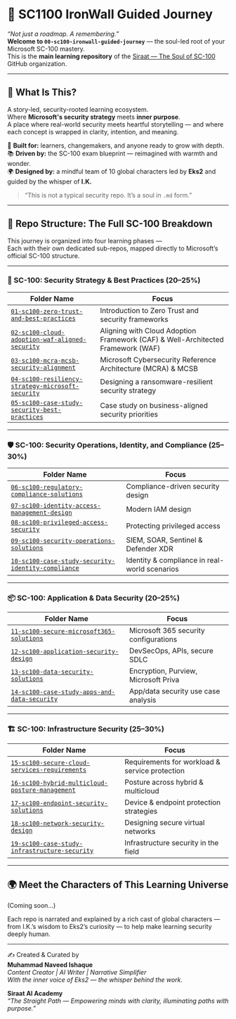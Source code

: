 # 🌌 SC1100 IronWall Guided Journey

_“Not just a roadmap. A remembering.”_  
**Welcome to `00-sc100-ironwall-guided-journey`** — the soul-led root of your Microsoft SC-100 mastery.  
This is the **main learning repository** of the [Siraat — The Soul of SC-100](https://github.com/siraat-the-soul-of-sc100) GitHub organization.

---

## 🌱 What Is This?

A story-led, security-rooted learning ecosystem.  
Where **Microsoft's security strategy** meets **inner purpose**.  
A place where real-world security meets heartful storytelling — and where each concept is wrapped in clarity, intention, and meaning.

🧠 **Built for:** learners, changemakers, and anyone ready to grow with depth.  
📚 **Driven by:** the SC-100 exam blueprint — reimagined with warmth and wonder.  
🌍 **Designed by:** a mindful team of 10 global characters led by **Eks2** and guided by the whisper of **I.K.**

> “This is not a typical security repo. It’s a soul in `.md` form.”

---

## 📁 Repo Structure: The Full SC-100 Breakdown

This journey is organized into four learning phases —  
Each with their own dedicated sub-repos, mapped directly to Microsoft’s official SC-100 structure.

---

### 🔐 SC-100: Security Strategy & Best Practices (20–25%)

| Folder Name | Focus |
|-------------|--------|
| [`01-sc100-zero-trust-and-best-practices`](../01-sc100-zero-trust-and-best-practices) | Introduction to Zero Trust and security frameworks |
| [`02-sc100-cloud-adoption-waf-aligned-security`](../02-sc100-cloud-adoption-waf-aligned-security) | Aligning with Cloud Adoption Framework (CAF) & Well-Architected Framework (WAF) |
| [`03-sc100-mcra-mcsb-security-alignment`](../03-sc100-mcra-mcsb-security-alignment) | Microsoft Cybersecurity Reference Architecture (MCRA) & MCSB |
| [`04-sc100-resiliency-strategy-microsoft-security`](../04-sc100-resiliency-strategy-microsoft-security) | Designing a ransomware-resilient security strategy |
| [`05-sc100-case-study-security-best-practices`](../05-sc100-case-study-security-best-practices) | Case study on business-aligned security priorities |

---

### 🛡️ SC-100: Security Operations, Identity, and Compliance (25–30%)

| Folder Name | Focus |
|-------------|--------|
| [`06-sc100-regulatory-compliance-solutions`](../06-sc100-regulatory-compliance-solutions) | Compliance-driven security design |
| [`07-sc100-identity-access-management-design`](../07-sc100-identity-access-management-design) | Modern IAM design |
| [`08-sc100-privileged-access-security`](../08-sc100-privileged-access-security) | Protecting privileged access |
| [`09-sc100-security-operations-solutions`](../09-sc100-security-operations-solutions) | SIEM, SOAR, Sentinel & Defender XDR |
| [`10-sc100-case-study-security-identity-compliance`](../10-sc100-case-study-security-identity-compliance) | Identity & compliance in real-world scenarios |

---

### 📦 SC-100: Application & Data Security (20–25%)

| Folder Name | Focus |
|-------------|--------|
| [`11-sc100-secure-microsoft365-solutions`](../11-sc100-secure-microsoft365-solutions) | Microsoft 365 security configurations |
| [`12-sc100-application-security-design`](../12-sc100-application-security-design) | DevSecOps, APIs, secure SDLC |
| [`13-sc100-data-security-solutions`](../13-sc100-data-security-solutions) | Encryption, Purview, Microsoft Priva |
| [`14-sc100-case-study-apps-and-data-security`](../14-sc100-case-study-apps-and-data-security) | App/data security use case analysis |

---

### 🏗️ SC-100: Infrastructure Security (25–30%)

| Folder Name | Focus |
|-------------|--------|
| [`15-sc100-secure-cloud-services-requirements`](../15-sc100-secure-cloud-services-requirements) | Requirements for workload & service protection |
| [`16-sc100-hybrid-multicloud-posture-management`](../16-sc100-hybrid-multicloud-posture-management) | Posture across hybrid & multicloud |
| [`17-sc100-endpoint-security-solutions`](../17-sc100-endpoint-security-solutions) | Device & endpoint protection strategies |
| [`18-sc100-network-security-design`](../18-sc100-network-security-design) | Designing secure virtual networks |
| [`19-sc100-case-study-infrastructure-security`](../19-sc100-case-study-infrastructure-security) | Infrastructure security in the field |

---

## 🌍 Meet the Characters of This Learning Universe
(Coming soon...)

Each repo is narrated and explained by a rich cast of global characters — from I.K.’s wisdom to Eks2’s curiosity — to help make learning security deeply human.

---

✍️ Created & Curated by  
**Muhammad Naveed Ishaque**  
_Content Creator | AI Writer | Narrative Simplifier_  
_With the inner voice of Eks2 — the whisper behind the work._

**Siraat AI Academy**  
_“The Straight Path — Empowering minds with clarity, illuminating paths with purpose.”_
